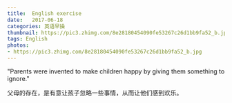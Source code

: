 ```yaml
---
title:  English exercise
date:   2017-06-18
categories: 英语早操
thumbnail: https://pic3.zhimg.com/8e28180454090fe53267c26d1bb9fa52_b.jpg
tags: English
photos:
- https://pic3.zhimg.com/8e28180454090fe53267c26d1bb9fa52_b.jpg
---
```


"Parents were invented to make children happy by giving them something to ignore."
<p>父母的存在，是有意让孩子忽略一些事情，从而让他们感到欢乐。</p>
